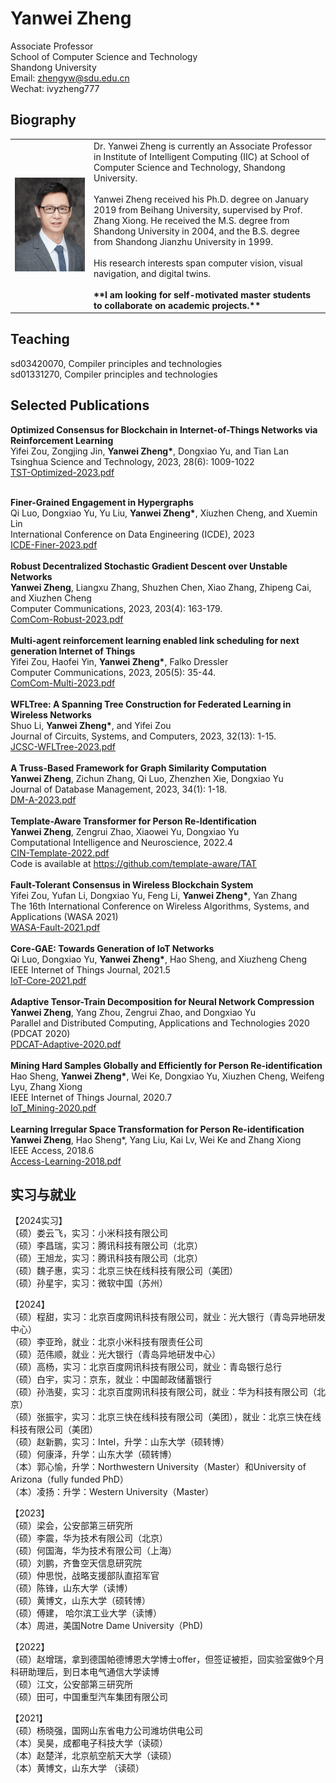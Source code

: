 # Yanwei Zheng

Associate Professor<br />
School of Computer Science and Technology<br />
Shandong University<br />
Email: zhengyw@sdu.edu.cn<br />
Wechat: ivyzheng777<br />

## Biography

<table border="0" cellspacing="0" cellpadding="0">
  <tr>
    <td width="25%">
      <img src="/ivy_small.jpg" width="100%">
    </td>
    <td>
        Dr. Yanwei Zheng is currently an Associate Professor in Institute of Intelligent Computing (IIC) at School of Computer Science and Technology, Shandong University.<br /><br />
        Yanwei Zheng received his Ph.D. degree on January 2019 from Beihang University, supervised by Prof. Zhang Xiong. He received the M.S. degree from Shandong
University in 2004, and the B.S. degree from Shandong Jianzhu University in 1999. <br /><br />
        His research interests span computer vision, visual navigation, and digital twins. <br/><br/>
      <b>**I am looking for self-motivated master students to collaborate on academic projects.**</b>
    </td>
  </tr>
</table>


## Teaching

sd03420070, Compiler principles and technologies<br/>
sd01331270, Compiler principles and technologies<br/>

## Selected Publications

<b>Optimized Consensus for Blockchain in Internet-of-Things Networks via Reinforcement Learning</b><br/>
Yifei Zou, Zongjing Jin, <b>Yanwei Zheng*</b>, Dongxiao Yu, and Tian Lan<br/>
Tsinghua Science and Technology, 2023, 28(6): 1009-1022<br/>
<a href = "2023-Corr-OptimizedConsensus.pdf">TST-Optimized-2023.pdf</a><br/>

<br/>
<b>Finer-Grained Engagement in Hypergraphs</b><br/>
Qi Luo, Dongxiao Yu, Yu Liu, <b>Yanwei Zheng*</b>, Xiuzhen Cheng, and Xuemin Lin<br/>
International Conference on Data Engineering (ICDE), 2023<br/>
<a href = "ICDE2023-FGE.pdf">ICDE-Finer-2023.pdf</a><br/>

<br/>
<b>Robust Decentralized Stochastic Gradient Descent over Unstable Networks</b><br/>
<b>Yanwei Zheng</b>, Liangxu Zhang, Shuzhen Chen, Xiao Zhang, Zhipeng Cai, and Xiuzhen Cheng<br/>
Computer Communications, 2023, 203(4): 163-179.<br/>
<a href = "2023-1-RDSGD.pdf">ComCom-Robust-2023.pdf</a><br/>

<br/>
<b>Multi-agent reinforcement learning enabled link scheduling for next generation Internet of Things</b><br/>
Yifei Zou, Haofei Yin, <b>Yanwei Zheng*</b>, Falko Dressler<br/>
Computer Communications, 2023, 205(5): 35-44.<br/>
<a href = "2023-Corr-Multi-agentRL.pdf">ComCom-Multi-2023.pdf</a><br/>

<br/>
<b>WFLTree: A Spanning Tree Construction for Federated Learning in Wireless Networks</b><br/>
Shuo Li, <b>Yanwei Zheng*</b>, and Yifei Zou<br/>
Journal of Circuits, Systems, and Computers, 2023, 32(13): 1-15.<br/>
<a href = "JCSC-2023-WFLTree.pdf">JCSC-WFLTree-2023.pdf</a><br/>

<br/>
<b>A Truss-Based Framework for Graph Similarity Computation</b><br/>
<b>Yanwei Zheng</b>, Zichun Zhang, Qi Luo, Zhenzhen Xie, Dongxiao Yu<br/>
Journal of Database Management, 2023, 34(1): 1-18.<br/>
<a href = "2023-1-A-TBFramework.pdf">DM-A-2023.pdf</a><br/>

<br/>
<b>Template-Aware Transformer for Person Re-Identification</b><br/>
<b>Yanwei Zheng</b>, Zengrui Zhao, Xiaowei Yu, Dongxiao Yu<br/>
Computational Intelligence and Neuroscience, 2022.4<br/>
<a href = "CIN-Template-2022.pdf">CIN-Template-2022.pdf</a><br/>
Code is available at <a href = "https://github.com/template-aware/TAT">https://github.com/template-aware/TAT</a><br/>

<br/>
<b>Fault-Tolerant Consensus in Wireless Blockchain System</b><br/>
Yifei Zou, Yufan Li, Dongxiao Yu, Feng Li, <b>Yanwei Zheng*</b>, Yan Zhang<br/>
The 16th International Conference on Wireless Algorithms, Systems, and Applications (WASA 2021)<br/>
<a href = "Zou_Fault-2021.pdf">WASA-Fault-2021.pdf</a><br/>

<br/>
<b>Core-GAE: Towards Generation of IoT Networks</b><br/>
Qi Luo, Dongxiao Yu, <b>Yanwei Zheng*</b>, Hao Sheng, and Xiuzheng Cheng<br/>
IEEE Internet of Things Journal, 2021.5<br/>
<a href = "IoT-Core-2021.pdf">IoT-Core-2021.pdf</a><br/>

<br/>
<b>Adaptive Tensor-Train Decomposition for Neural Network Compression</b><br/>
<b>Yanwei Zheng</b>, Yang Zhou, Zengrui Zhao, and Dongxiao Yu<br/>
Parallel and Distributed Computing, Applications and Technologies 2020 (PDCAT 2020)<br/>
<a href = "PDCAT-Adaptive-2020.pdf">PDCAT-Adaptive-2020.pdf</a><br/>

<br/>
<b>Mining Hard Samples Globally and Efficiently for Person Re-identification</b><br/>
Hao Sheng, <b>Yanwei Zheng*</b>, Wei Ke, Dongxiao Yu, Xiuzhen Cheng, Weifeng Lyu, Zhang Xiong<br/>
IEEE Internet of Things Journal, 2020.7<br/>
<a href = "IoT_Mining-2020.pdf">IoT_Mining-2020.pdf</a><br/>

<br/>
<b>Learning Irregular Space Transformation for Person Re-identification</b><br/>
<b>Yanwei Zheng</b>, Hao Sheng*, Yang Liu, Kai Lv, Wei Ke and Zhang Xiong<br/>
IEEE Access, 2018.6<br/>
<a href = "Access-Learning-2018.pdf">Access-Learning-2018.pdf</a><br/>

## 实习与就业

【2024实习】<br />
（硕）娄云飞，实习：小米科技有限公司<br />
（硕）李昌瑞，实习：腾讯科技有限公司（北京）<br />
（硕）王旭龙，实习：腾讯科技有限公司（北京）<br />
（硕）魏子惠，实习：北京三快在线科技有限公司（美团）<br />
（硕）孙星宇，实习：微软中国（苏州）<br />

【2024】<br />
（硕）程甜，实习：北京百度网讯科技有限公司，就业：光大银行（青岛异地研发中心）<br />
（硕）李亚玲，就业：北京小米科技有限责任公司<br />
（硕）范伟顺，就业：光大银行（青岛异地研发中心）<br />
（硕）高杨，实习：北京百度网讯科技有限公司，就业：青岛银行总行<br />
（硕）白宇，实习：京东，就业：中国邮政储蓄银行<br />
（硕）孙浩斐，实习：北京百度网讯科技有限公司，就业：华为科技有限公司（北京）<br />
（硕）张振宇，实习：北京三快在线科技有限公司（美团），就业：北京三快在线科技有限公司（美团）<br />
（硕）赵新鹏，实习：Intel，升学：山东大学（硕转博）<br />
（硕）何康泽，升学：山东大学（硕转博）<br />
（本）郭心愉，升学：Northwestern University（Master）和University of Arizona（fully funded PhD）<br />
（本）凌扬：升学：Western University（Master）<br />

【2023】<br />
（硕）梁会，公安部第三研究所<br />
（硕）李震，华为技术有限公司（北京）<br />
（硕）何国海，华为技术有限公司（上海）<br />
（硕）刘鹏，齐鲁空天信息研究院<br />
（硕）仲思悦，战略支援部队直招军官<br />
（硕）陈锋，山东大学（读博）<br />
（硕）黄博文，山东大学（硕转博）<br />
（硕）傅建， 哈尔滨工业大学（读博）<br />
（本）周进，美国Notre Dame University（PhD)<br />

【2022】<br />
（硕）赵增瑞，拿到德国帕德博恩大学博士offer，但签证被拒，回实验室做9个月科研助理后，到日本电气通信大学读博<br />
（硕）江文，公安部第三研究所<br />
（硕）田可，中国重型汽车集团有限公司<br />

【2021】<br />
（硕）杨晓强，国网山东省电力公司潍坊供电公司<br />
（本）吴昊，成都电子科技大学（读硕）<br />
（本）赵楚洋，北京航空航天大学（读硕）<br />
（本）黄博文，山东大学 （读硕）<br />
